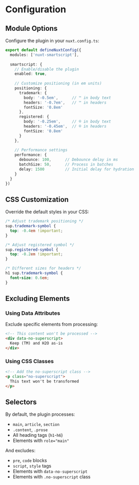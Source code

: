 # Configuration

## Module Options

Configure the plugin in your `nuxt.config.ts`:

```typescript
export default defineNuxtConfig({
  modules: ['nuxt-smartscript'],
  
  smartscript: {
    // Enable/disable the plugin
    enabled: true,
    
    // Customize positioning (in em units)
    positioning: {
      trademark: {
        body: '-0.5em',      // ™ in body text
        headers: '-0.7em',   // ™ in headers
        fontSize: '0.8em'
      },
      registered: {
        body: '-0.25em',     // ® in body text  
        headers: '-0.45em',  // ® in headers
        fontSize: '0.8em'
      }
    },
    
    // Performance settings
    performance: {
      debounce: 100,      // Debounce delay in ms
      batchSize: 50,      // Process in batches
      delay: 1500         // Initial delay for hydration
    }
  }
})
```

## CSS Customization

Override the default styles in your CSS:

```css
/* Adjust trademark positioning */
sup.trademark-symbol {
  top: -0.4em !important;
}

/* Adjust registered symbol */
sup.registered-symbol {
  top: -0.2em !important;
}

/* Different sizes for headers */
h1 sup.trademark-symbol {
  font-size: 0.6em;
}
```

## Excluding Elements

### Using Data Attributes

Exclude specific elements from processing:

```html
<!-- This content won't be processed -->
<div data-no-superscript>
  Keep (TM) and H2O as-is
</div>
```

### Using CSS Classes

```html
<!-- Add the no-superscript class -->
<p class="no-superscript">
  This text won't be transformed
</p>
```

## Selectors

By default, the plugin processes:
- `main`, `article`, `section`
- `.content`, `.prose`
- All heading tags (`h1`-`h6`)
- Elements with `role="main"`

And excludes:
- `pre`, `code` blocks
- `script`, `style` tags
- Elements with `data-no-superscript`
- Elements with `.no-superscript` class
